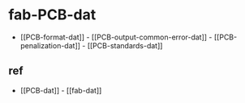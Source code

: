
# fab-PCB-dat

- [[PCB-format-dat]] - [[PCB-output-common-error-dat]] - [[PCB-penalization-dat]] - [[PCB-standards-dat]]


## ref 

- [[PCB-dat]] - [[fab-dat]]